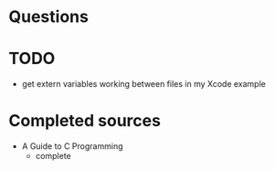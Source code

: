 
# Questions

# TODO

* get extern variables working between files in my Xcode example


# Completed sources

* A Guide to C Programming
    * complete
